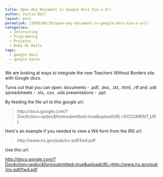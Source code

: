 ```yaml
---
title: Open Any Document in Google Docs Via a Url
author: Justin Ball
layout: post
permalink: /2008/08/28/open-any-document-in-google-docs-via-a-url/
categories:
  - Interesting
  - Programming
  - Projects
  - Ruby On Rails
tags:
  - google docs
  - google hacks
---
```


We are looking at ways to integrate the new Teachers Without Borders site with Google docs.

Turns out that you can open:
documents - .pdf, .doc, .txt, .html, .rtf and .odt
spreadsheets - .xls, .csv, .ods
presentations - .ppt

By feeding the file url to this google url:

<blockquote>
  http://docs.google.com/?DocAction=updoc&formsubmitted=true&uploadURL=DOCUMENT_URL
</blockquote>

Here's an example if you needed to view a W4 form from the IRS url:

<blockquote>
  http://www.irs.gov/pub/irs-pdf/fw4.pdf
</blockquote>

Use this url:

<a href="http://docs.google.com/?DocAction=updoc&formsubmitted=true&uploadURL=http://www.irs.gov/pub/irs-pdf/fw4.pdf">http://docs.google.com/?DocAction=updoc&formsubmitted=true&uploadURL=http://www.irs.gov/pub/irs-pdf/fw4.pdf</a>
